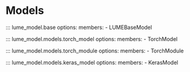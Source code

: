 # Models

::: lume_model.base
    options:
        members:
            - LUMEBaseModel

::: lume_model.models.torch_model
    options:
        members:
            - TorchModel

::: lume_model.models.torch_module
    options:
        members:
            - TorchModule

::: lume_model.models.keras_model
    options:
        members:
            - KerasModel
